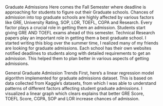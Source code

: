 Graduate Admissions
Here comes the Fall Semester where deadline is approaching for students to figure out their Graduate schools. Chances of admission into top graduate schools are highly affected by various factors like GRE, University Rating, SOP, LOR, TOEFL, CGPA and Research. Every factor plays a crucial role in getting them an admission. Students start giving GRE AND TOEFL exams ahead of this semester. Technical Research papers play an important role in getting them a best graduate school. 
I started writing this blog over the summer time, I realized many of my friends are looking for graduate admissions. Each school has their own websites notified deadlines to students along with detailed requirements to get an admission. This helped them to plan better in various aspects of getting admissions. 

General Graduate Admission Trends
First, here’s a linear regression model algorithm implemented for graduate admissions dataset. This is based on data collected from Kaggle’s datasets, from which I was able to understand patterns of different factors affecting student graduate admissions.
I visualized a linear graph which clears explains that better GRE Score, TOEFL Score, CGPA, SOP and LOR increase chances of admission.
  


